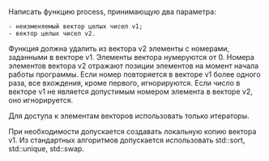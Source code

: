 Написать функцию process, принимающую два параметра:

    - неизменяемый вектор целых чисел v1;
    - вектор целых чисел v2.

Функция должна удалить из вектора v2 элементы с номерами, заданными в векторе v1. Элементы вектора нумеруются от 0. Номера элементов вектора v2 отражают позиции элементов на момент начала работы программы. Если номер повторяется в векторе v1 более одного раза, все вхождения, кроме первого, игнорируются. Если число в векторе v1 не является допустимым номером элемента в векторе v2, оно игнорируется.

Для доступа к элементам векторов использовать только итераторы.

При необходимости допускается создавать локальную копию вектора v1. Из стандартных алгоритмов допускается использовать std::sort, std::unique, std::swap.
